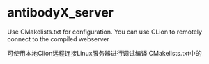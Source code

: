 # antibodyX_server
Use CMakelists.txt for configuration. You can use CLion to remotely connect to the compiled webserver

可使用本地Clion远程连接Linux服务器进行调试编译
CMakelists.txt中的
